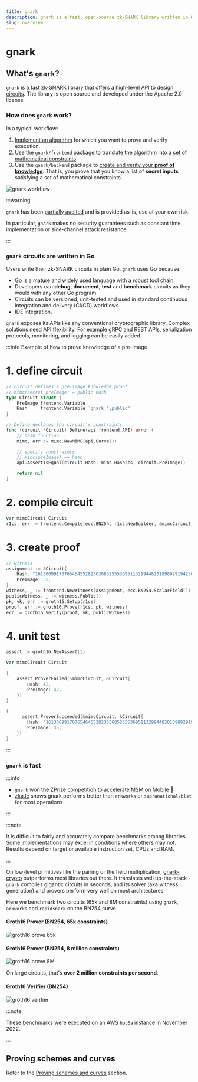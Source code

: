 ```yaml
---
title: gnark
description: gnark is a fast, open-source zk-SNARK library written in Go
slug: overview
---
```


# gnark

## What's `gnark`?

`gnark` is a fast [zk-SNARK] library that offers a [high-level API] to design [circuits]. The library is open source and developed under the Apache 2.0 license

### How does `gnark` work?

In a typical workflow:

1. [Implement an algorithm] for which you want to prove and verify execution.
1. Use the `gnark/frontend` package to [translate the algorithm into a set of mathematical constraints].
1. Use the `gnark/backend` package to [create and verify your **proof of knowledge**](HowTo/prove.md). That is, you prove that you know a list of **secret inputs** satisfying a set of mathematical constraints.

![gnark workflow](Images/gnark_workflow.png)

:::warning

`gnark` has been [partially audited](https://github.com/ConsenSys/gnark-crypto/blob/master/audit_oct2022.pdf) and is provided as-is, use at your own risk.

In particular, `gnark` makes no security guarantees such as constant time implementation or side-channel attack resistance.

:::

### `gnark` circuits are written in Go

Users write their zk-SNARK circuits in plain Go. `gnark` uses Go because:

- Go is a mature and widely used language with a robust tool chain.
- Developers can **debug**, **document**, **test** and **benchmark** circuits as they would with any other Go program.
- Circuits can be versioned, unit-tested and used in standard continuous integration and delivery (CI/CD) workflows.
- IDE integration.

`gnark` exposes its APIs like any conventional cryptographic library. Complex solutions need API flexibility. For example gRPC and REST APIs, serialization protocols, monitoring, and logging can be easily added.

:::info Example of how to prove knowledge of a pre-image

<!--tabs-->

# 1. define circuit

```go
// Circuit defines a pre-image knowledge proof
// mimc(secret preImage) = public hash
type Circuit struct {
    PreImage frontend.Variable
    Hash     frontend.Variable `gnark:",public"`
}

// Define declares the circuit's constraints
func (circuit *Circuit) Define(api frontend.API) error {
    // hash function
    mimc, err := mimc.NewMiMC(api.Curve())

    // specify constraints
    // mimc(preImage) == hash
    api.AssertIsEqual(circuit.Hash, mimc.Hash(cs, circuit.PreImage))

    return nil
}
```

# 2. compile circuit

```go
var mimcCircuit Circuit
r1cs, err := frontend.Compile(ecc.BN254, r1cs.NewBuilder, &mimcCircuit)
```

# 3. create proof

```go
// witness
assignment := &Circuit{
    Hash: "16130099170765464552823636852555369511329944820189892919423002775646948828469",
    PreImage: 35,
}
witness, _ := frontend.NewWitness(assignment, ecc.BN254.ScalarField())
publicWitness, _ := witness.Public()
pk, vk, err := groth16.Setup(r1cs)
proof, err := groth16.Prove(r1cs, pk, witness)
err := groth16.Verify(proof, vk, publicWitness)
```

# 4. unit test

```go
assert := groth16.NewAssert(t)

var mimcCircuit Circuit

{
    assert.ProverFailed(&mimcCircuit, &Circuit{
        Hash: 42,
        PreImage: 42,
    })
}

{
      assert.ProverSucceeded(&mimcCircuit, &Circuit{
        Hash: "16130099170765464552823636852555369511329944820189892919423002775646948828469",
        PreImage: 35,
    })
}

```

<!--/tabs-->

:::

### `gnark` is fast

:::info

- `gnark` won the [ZPrize competition to accelerate MSM on Mobile](https://mirror.xyz/ocelotlabs.eth/QytYZQIaiA73abHeUj8NS0Mm5_f0fMptrZM70DvmeMc) 🎉
- [zka.lc](https://zka.lc/charts) shows gnark performs better than `arkworks` or `supranational/blst` for most operations

:::

:::note

It is difficult to fairly and accurately compare benchmarks among libraries. Some implementations may excel in conditions where others may not. Results depend on target or available instruction set, CPUs and RAM.

:::

On low-level primitives like the pairing or the field multiplication, [gnark-crypto](https://github.com/ConsenSys/gnark-crypto) outperforms most libraries out there. It translates well up-the-stack - `gnark` compiles gigantic circuits in seconds, and its solver (aka witness generation) and provers perform very well on most architectures.

Here we benchmark two circuits (65k and 8M constraints) using `gnark`, `arkworks` and `rapidsnark` on the BN254 curve.

#### Groth16 Prover (BN254, 65k constraints)

![groth16 prove 65k](Images/prove-65k.png)

#### Groth16 Prover (BN254, 8 million constraints)

![groth16 prove 8M](Images/prove-8M.png)

On large circuits, that's **over 2 million constraints per second**.

#### Groth16 Verifier (BN254)

![groth16 verifier](Images/verify-65k.png)

:::note

These benchmarks were executed on an AWS `hpc6a` instance in November 2022.

:::

## Proving schemes and curves

Refer to the [Proving schemes and curves](Concepts/schemes_curves.md) section.

<!--links-->

[zk-SNARK]: Concepts/zkp.md
[high-level API]: HowTo/write/circuit_api.md
[circuits]: Concepts/circuits.md
[Implement an algorithm]: HowTo/write/circuit_api.md
[translate the algorithm into a set of mathematical constraints]: HowTo/compile.md
